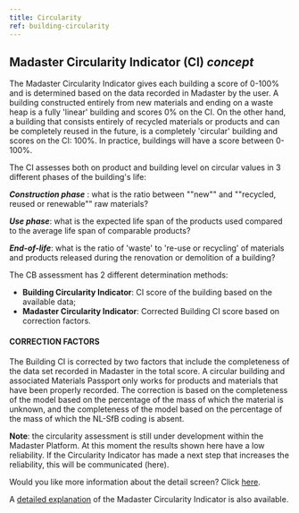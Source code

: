 ```yaml
---
title: Circularity
ref: building-circularity
---
```


## Madaster Circularity Indicator (CI) _concept_
The Madaster Circularity Indicator gives each building a score of 0-100% and is determined based on the data recorded in Madaster by the user. A building constructed entirely from new materials and ending on a waste heap is a fully 'linear' building and scores 0% on the CI. On the other hand, a building that consists entirely of recycled materials or products and can be completely reused in the future, is a completely 'circular' building and scores on the CI: 100%. In practice, buildings will have a score between 0-100%.

The CI assesses both on product and building level on circular values in 3 different phases of the building's life:

__*Construction phase*__ : what is the ratio between ""new"" and ""recycled, reused or renewable"" raw materials?

__*Use phase*__: what is the expected life span of the products used compared to the average life span of comparable products?

__*End-of-life*__: what is the ratio of 'waste' to 're-use or recycling' of materials and products released during the renovation or demolition of a building?

The CB assessment has 2 different determination methods:

- **Building Circularity Indicator**: CI score of the building based on the available data;
- **Madaster Circularity Indicator**: Corrected Building CI score based on correction factors.


#### CORRECTION FACTORS
The Building CI is corrected by two factors that include the completeness of the data set recorded in Madaster in the total score. A circular building and associated Materials Passport only works for products and materials that have been properly recorded. The correction is based on the completeness of the model based on the percentage of the mass of which the material is unknown, and the completeness of the model based on the percentage of the mass of which the NL-SfB coding is absent.

**Note**: the circularity assessment is still under development within the Madaster Platform. At this moment the results shown here have a low reliability. If the Circularity Indicator has made a next step that increases the reliability, this will be communicated (here).

Would you like more information about the detail screen? Click <a href="./building-circularity-details">here</a>.

A <a href="/files/Madaster_Circularity_Indicator_explained_v1.1.pdf">detailed explanation</a> of the Madaster Circularity Indicator is also available.
